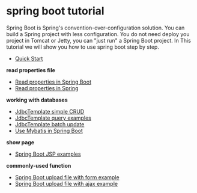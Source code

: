 # spring boot tutorial
Spring Boot is Spring's convention-over-configuration solution. You can build a Spring project with less
configuration. You do not need deploy you project in Tomcat or Jetty, you can "just run" a Spring Boot project. 
In This tutorial we will show you how to use spring boot step by step.

* [Quick Start](http://www.henryxi.com/build-a-restful-spring-project-in-1-minute) 

**read properties file**

* [Read properties in Spring Boot](http://www.henryxi.com/spring-boot-configurationproperties-example)
* [Read properties in Spring](http://www.henryxi.com/read-values-from-properties-file-in-spring) 

**working with databases**

* [JdbcTemplate simple CRUD](http://www.henryxi.com/jdbctemplate-examples-in-spring-boot)
* [JdbcTemplate query examples](http://www.henryxi.com/jdbctemplate-query-examples)
* [JdbcTemplate batch update](http://www.henryxi.com/jdbctemplate-batch-update-example)
* [Use Mybatis in Spring Boot](http://www.henryxi.com/use-mybatis-in-spring-boot)

**show page**

* [Spring Boot JSP examples](http://www.henryxi.com/spring-boot-jsp-examples)

**commonly-used function**

* [Spring Boot upload file with form example](http://www.henryxi.com/spring-boot-upload-file-with-form-example)
* [Spring Boot upload file with ajax example](http://www.henryxi.com/spring-boot-upload-file-with-ajax-example)